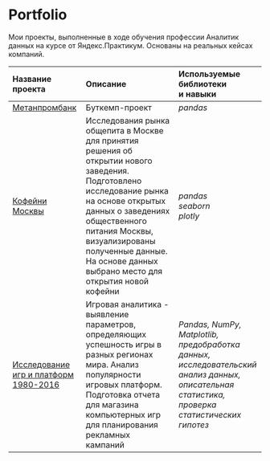 # Portfolio
Мои проекты, выполненные в ходе обучения профессии Аналитик данных на курсе от Яндекс.Практикум. 
Основаны на реальных кейсах компаний.

| Название проекта | Описание | Используемые библиотеки<br/> и навыки| 
| :---------------------- | :-------------------------------- | :---------------------- |
| [Метанпромбанк](https://github.com/bestearthman/Portfolio/blob/main/1%20Metanprombank/Metanprombank.ipynb) | Буткемп-проект | *pandas* |
| [Кофейни Москвы](https://github.com/bestearthman/Portfolio/blob/main/2%20Coffe%20House/Coffee_houses.ipynb) | Исследования рынка общепита в Москве для принятия решения об открытии нового заведения. Подготовлено исследование рынка на основе открытых данных о заведениях общественного питания Москвы, визуализированы полученные данные. На основе данных выбрано место для открытия новой кофейни | *pandas<br/> seaborn<br/> plotly* |
| [Исследование игр и платформ 1980-2016](https://github.com/bestearthman/Portfolio/blob/main/2%20Coffe%20House/Coffee_houses.ipynb) | Игровая аналитика - выявление параметров, определяющих успешность игры в разных регионах мира. Анализ популярности игровых платформ. Подготовка отчета для магазина компьютерных игр для планирования рекламных кампаний | *Pandas, NumPy, Matplotlib,<br/> предобработка данных,<br/> исследовательский анализ данных,<br/> описательная статистика,<br/> проверка статистических гипотез* |

